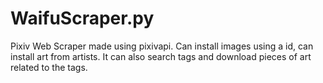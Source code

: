 # WaifuScraper.py
Pixiv Web Scraper made using pixivapi. Can install images using a id, can install art from artists. It can also search tags and download pieces of art related to the tags. 
